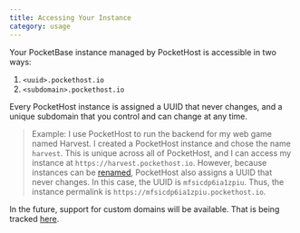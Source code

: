 ```yaml
---
title: Accessing Your Instance
category: usage
---
```


Your PocketBase instance managed by PocketHost is accessible in two ways:

1. `<uuid>.pockethost.io`
2. `<subdomain>.pockethost.io`

Every PocketHost instance is assigned a UUID that never changes, and a unique subdomain that you control and can change at any time.

> Example: I use PocketHost to run the backend for my web game named Harvest. I created a PocketHost instance and chose the name `harvest`. This is unique across all of PocketHost, and I can access my instance at `https://harvest.pockethost.io`. However, because instances can be [renamed](/docs/usage/rename-instance/), PocketHost also assigns a UUID that never changes. In this case, the UUID is `mfsicdp6ia1zpiu`. Thus, the instance permalink is `https://mfsicdp6ia1zpiu.pockethost.io`.

In the future, support for custom domains will be available. That is being tracked [here](https://github.com/benallfree/pockethost/issues/25).
